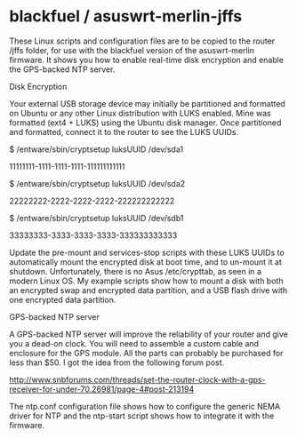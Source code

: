 blackfuel / asuswrt-merlin-jffs
===============================

These Linux scripts and configuration files are to be copied to the router /jffs folder, for use with the blackfuel version of the asuswrt-merlin firmware.  It shows you how to enable real-time disk encryption and enable the GPS-backed NTP server.

Disk Encryption

Your external USB storage device may initially be partitioned and formatted on Ubuntu or any other Linux distribution with LUKS enabled.  Mine was formatted (ext4 + LUKS) using the Ubuntu disk manager.  Once partitioned and formatted, connect it to the router to see the LUKS UUIDs.

$ /entware/sbin/cryptsetup luksUUID /dev/sda1

11111111-1111-1111-1111-111111111111


$ /entware/sbin/cryptsetup luksUUID /dev/sda2

22222222-2222-2222-2222-222222222222


$ /entware/sbin/cryptsetup luksUUID /dev/sdb1

33333333-3333-3333-3333-333333333333


Update the pre-mount and services-stop scripts with these LUKS UUIDs to automatically mount the encrypted disk at boot time, and to un-mount it at shutdown. Unfortunately, there is no Asus /etc/crypttab, as seen in a modern Linux OS.  My example scripts show how to mount a disk with both an encrypted swap and encrypted data partition, and a USB flash drive with one encrypted data partition.



GPS-backed NTP server

A GPS-backed NTP server will improve the reliability of your router and give you a dead-on clock.  You will need to assemble a custom cable and enclosure for the GPS module.  All the parts can probably be purchased for less than $50.  I got the idea from the following forum post.

http://www.snbforums.com/threads/set-the-router-clock-with-a-gps-receiver-for-under-70.26981/page-4#post-213194

The ntp.conf configuration file shows how to configure the generic NEMA driver for NTP and the ntp-start script shows how to integrate it with the firmware.

